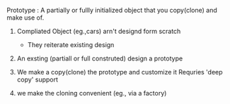 
Prototype : A partially or fullly initialized object that you copy(clone) and make use of.

1) Compliated Object (eg.,cars)  arn't designd form scratch
    * They reiterate existing design

2) An exsting (partiall or full construted) design a prototype

3) We make a copy(clone) the prototype and customize it
    Requries 'deep copy' support

4) we make the cloning convenient (eg., via a factory)